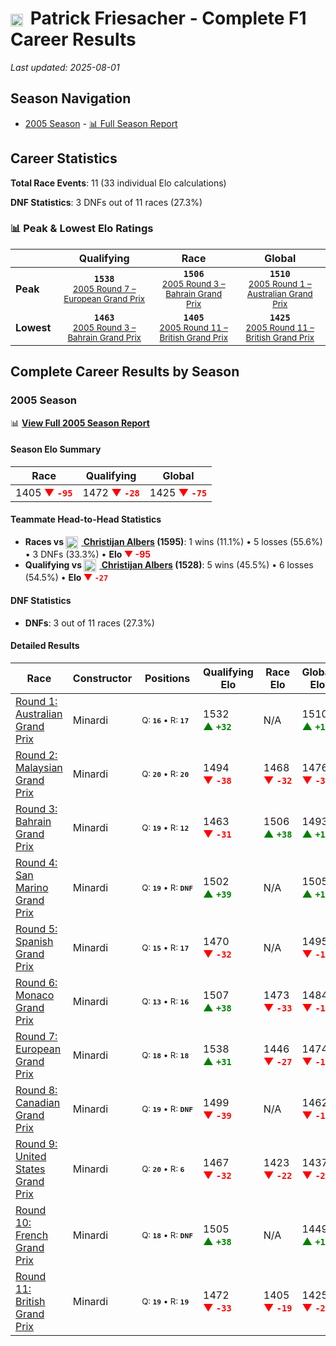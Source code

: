 # <img src="https://upload.wikimedia.org/wikipedia/commons/4/41/Flag_of_Austria.svg" alt="Austria" width="20" height="auto" style="vertical-align: middle; margin-right: 5px;" onerror="this.outerHTML='🇦🇹'; this.style.marginRight='5px';"/> Patrick Friesacher - Complete F1 Career Results

*Last updated: 2025-08-01*

## Season Navigation

- [2005 Season](#2005-season) - [📊 Full Season Report](../seasons/2005-season-report)

## Career Statistics

**Total Race Events**: 11 (33 individual Elo calculations)

**DNF Statistics**: 3 DNFs out of 11 races (27.3%)

### 📊 Peak & Lowest Elo Ratings

| &nbsp; | Qualifying | Race | Global |
|-------|------------|------|--------|
| **Peak** | <center>**`1538`**<br/><small>[2005 Round 7 – European Grand Prix](../seasons/2005-season-report#round-7-european-grand-prix)</small></center> | <center>**`1506`**<br/><small>[2005 Round 3 – Bahrain Grand Prix](../seasons/2005-season-report#round-3-bahrain-grand-prix)</small></center> | <center>**`1510`**<br/><small>[2005 Round 1 – Australian Grand Prix](../seasons/2005-season-report#round-1-australian-grand-prix)</small></center> |
| **Lowest** | <center>**`1463`**<br/><small>[2005 Round 3 – Bahrain Grand Prix](../seasons/2005-season-report#round-3-bahrain-grand-prix)</small></center> | <center>**`1405`**<br/><small>[2005 Round 11 – British Grand Prix](../seasons/2005-season-report#round-11-british-grand-prix)</small></center> | <center>**`1425`**<br/><small>[2005 Round 11 – British Grand Prix](../seasons/2005-season-report#round-11-british-grand-prix)</small></center> |


## Complete Career Results by Season

### 2005 Season

📊 **[View Full 2005 Season Report](../seasons/2005-season-report)**

#### Season Elo Summary

| Race | Qualifying | Global |
|------|------------|--------|
| 1405 **<span style="color: red;">▼&nbsp;`-95`</span>** | 1472 **<span style="color: red;">▼&nbsp;`-28`</span>** | 1425 **<span style="color: red;">▼&nbsp;`-75`</span>** |

#### Teammate Head-to-Head Statistics

- **Races vs [<img src="https://upload.wikimedia.org/wikipedia/commons/2/20/Flag_of_the_Netherlands.svg" alt="Netherlands" width="20" height="auto" style="vertical-align: middle; margin-right: 5px;" onerror="this.outerHTML='🇳🇱'; this.style.marginRight='5px';"/> Christijan Albers](christijan-albers) (1595)**: 1 wins (11.1%) • 5 losses (55.6%) • 3 DNFs (33.3%) • **Elo <span style="color: red;">▼&nbsp;-95</span>**
- **Qualifying vs [<img src="https://upload.wikimedia.org/wikipedia/commons/2/20/Flag_of_the_Netherlands.svg" alt="Netherlands" width="20" height="auto" style="vertical-align: middle; margin-right: 5px;" onerror="this.outerHTML='🇳🇱'; this.style.marginRight='5px';"/> Christijan Albers](christijan-albers) (1528)**: 5 wins (45.5%) • 6 losses (54.5%) • **Elo <span style="color: red;">▼&nbsp;`-27`</span>**

#### DNF Statistics

- **DNFs**: 3 out of 11 races (27.3%)

#### Detailed Results

| Race | Constructor | Positions | Qualifying Elo | Race Elo | Global Elo | Teammate |
|------|-------------|-----------|----------------|----------|------------|----------|
| [Round 1: Australian Grand Prix](../seasons/2005-season-report#round-1-australian-grand-prix) | Minardi | <small>Q:&nbsp;**`16`**&nbsp;•&nbsp;R:&nbsp;**`17`**</small> | 1532 **<span style="color: green;">▲&nbsp;`+32`</span>** | N/A | 1510 **<span style="color: green;">▲&nbsp;`+10`</span>** | [<img src="https://upload.wikimedia.org/wikipedia/commons/2/20/Flag_of_the_Netherlands.svg" alt="Netherlands" width="20" height="auto" style="vertical-align: middle; margin-right: 5px;" onerror="this.outerHTML='🇳🇱'; this.style.marginRight='5px';"/> Christijan Albers](christijan-albers)<br/><small>Q:&nbsp;**`17`**&nbsp;•&nbsp;R:&nbsp;**`DNF`**</small> |
| [Round 2: Malaysian Grand Prix](../seasons/2005-season-report#round-2-malaysian-grand-prix) | Minardi | <small>Q:&nbsp;**`20`**&nbsp;•&nbsp;R:&nbsp;**`20`**</small> | 1494 **<span style="color: red;">▼&nbsp;`-38`</span>** | 1468 **<span style="color: red;">▼&nbsp;`-32`</span>** | 1476 **<span style="color: red;">▼&nbsp;`-34`</span>** | [<img src="https://upload.wikimedia.org/wikipedia/commons/2/20/Flag_of_the_Netherlands.svg" alt="Netherlands" width="20" height="auto" style="vertical-align: middle; margin-right: 5px;" onerror="this.outerHTML='🇳🇱'; this.style.marginRight='5px';"/> Christijan Albers](christijan-albers)<br/><small>Q:&nbsp;**`19`**&nbsp;•&nbsp;R:&nbsp;**`13`**</small> |
| [Round 3: Bahrain Grand Prix](../seasons/2005-season-report#round-3-bahrain-grand-prix) | Minardi | <small>Q:&nbsp;**`19`**&nbsp;•&nbsp;R:&nbsp;**`12`**</small> | 1463 **<span style="color: red;">▼&nbsp;`-31`</span>** | 1506 **<span style="color: green;">▲&nbsp;`+38`</span>** | 1493 **<span style="color: green;">▲&nbsp;`+17`</span>** | [<img src="https://upload.wikimedia.org/wikipedia/commons/2/20/Flag_of_the_Netherlands.svg" alt="Netherlands" width="20" height="auto" style="vertical-align: middle; margin-right: 5px;" onerror="this.outerHTML='🇳🇱'; this.style.marginRight='5px';"/> Christijan Albers](christijan-albers)<br/><small>Q:&nbsp;**`18`**&nbsp;•&nbsp;R:&nbsp;**`13`**</small> |
| [Round 4: San Marino Grand Prix](../seasons/2005-season-report#round-4-san-marino-grand-prix) | Minardi | <small>Q:&nbsp;**`19`**&nbsp;•&nbsp;R:&nbsp;**`DNF`**</small> | 1502 **<span style="color: green;">▲&nbsp;`+39`</span>** | N/A | 1505 **<span style="color: green;">▲&nbsp;`+12`</span>** | [<img src="https://upload.wikimedia.org/wikipedia/commons/2/20/Flag_of_the_Netherlands.svg" alt="Netherlands" width="20" height="auto" style="vertical-align: middle; margin-right: 5px;" onerror="this.outerHTML='🇳🇱'; this.style.marginRight='5px';"/> Christijan Albers](christijan-albers)<br/><small>Q:&nbsp;**`20`**&nbsp;•&nbsp;R:&nbsp;**`DNF`**</small> |
| [Round 5: Spanish Grand Prix](../seasons/2005-season-report#round-5-spanish-grand-prix) | Minardi | <small>Q:&nbsp;**`15`**&nbsp;•&nbsp;R:&nbsp;**`17`**</small> | 1470 **<span style="color: red;">▼&nbsp;`-32`</span>** | N/A | 1495 **<span style="color: red;">▼&nbsp;`-10`</span>** | [<img src="https://upload.wikimedia.org/wikipedia/commons/2/20/Flag_of_the_Netherlands.svg" alt="Netherlands" width="20" height="auto" style="vertical-align: middle; margin-right: 5px;" onerror="this.outerHTML='🇳🇱'; this.style.marginRight='5px';"/> Christijan Albers](christijan-albers)<br/><small>Q:&nbsp;**`14`**&nbsp;•&nbsp;R:&nbsp;**`DNF`**</small> |
| [Round 6: Monaco Grand Prix](../seasons/2005-season-report#round-6-monaco-grand-prix) | Minardi | <small>Q:&nbsp;**`13`**&nbsp;•&nbsp;R:&nbsp;**`16`**</small> | 1507 **<span style="color: green;">▲&nbsp;`+38`</span>** | 1473 **<span style="color: red;">▼&nbsp;`-33`</span>** | 1484 **<span style="color: red;">▼&nbsp;`-12`</span>** | [<img src="https://upload.wikimedia.org/wikipedia/commons/2/20/Flag_of_the_Netherlands.svg" alt="Netherlands" width="20" height="auto" style="vertical-align: middle; margin-right: 5px;" onerror="this.outerHTML='🇳🇱'; this.style.marginRight='5px';"/> Christijan Albers](christijan-albers)<br/><small>Q:&nbsp;**`14`**&nbsp;•&nbsp;R:&nbsp;**`14`**</small> |
| [Round 7: European Grand Prix](../seasons/2005-season-report#round-7-european-grand-prix) | Minardi | <small>Q:&nbsp;**`18`**&nbsp;•&nbsp;R:&nbsp;**`18`**</small> | 1538 **<span style="color: green;">▲&nbsp;`+31`</span>** | 1446 **<span style="color: red;">▼&nbsp;`-27`</span>** | 1474 **<span style="color: red;">▼&nbsp;`-10`</span>** | [<img src="https://upload.wikimedia.org/wikipedia/commons/2/20/Flag_of_the_Netherlands.svg" alt="Netherlands" width="20" height="auto" style="vertical-align: middle; margin-right: 5px;" onerror="this.outerHTML='🇳🇱'; this.style.marginRight='5px';"/> Christijan Albers](christijan-albers)<br/><small>Q:&nbsp;**`20`**&nbsp;•&nbsp;R:&nbsp;**`17`**</small> |
| [Round 8: Canadian Grand Prix](../seasons/2005-season-report#round-8-canadian-grand-prix) | Minardi | <small>Q:&nbsp;**`19`**&nbsp;•&nbsp;R:&nbsp;**`DNF`**</small> | 1499 **<span style="color: red;">▼&nbsp;`-39`</span>** | N/A | 1462 **<span style="color: red;">▼&nbsp;`-12`</span>** | [<img src="https://upload.wikimedia.org/wikipedia/commons/2/20/Flag_of_the_Netherlands.svg" alt="Netherlands" width="20" height="auto" style="vertical-align: middle; margin-right: 5px;" onerror="this.outerHTML='🇳🇱'; this.style.marginRight='5px';"/> Christijan Albers](christijan-albers)<br/><small>Q:&nbsp;**`15`**&nbsp;•&nbsp;R:&nbsp;**`11`**</small> |
| [Round 9: United States Grand Prix](../seasons/2005-season-report#round-9-united-states-grand-prix) | Minardi | <small>Q:&nbsp;**`20`**&nbsp;•&nbsp;R:&nbsp;**`6`**</small> | 1467 **<span style="color: red;">▼&nbsp;`-32`</span>** | 1423 **<span style="color: red;">▼&nbsp;`-22`</span>** | 1437 **<span style="color: red;">▼&nbsp;`-25`</span>** | [<img src="https://upload.wikimedia.org/wikipedia/commons/2/20/Flag_of_the_Netherlands.svg" alt="Netherlands" width="20" height="auto" style="vertical-align: middle; margin-right: 5px;" onerror="this.outerHTML='🇳🇱'; this.style.marginRight='5px';"/> Christijan Albers](christijan-albers)<br/><small>Q:&nbsp;**`18`**&nbsp;•&nbsp;R:&nbsp;**`5`**</small> |
| [Round 10: French Grand Prix](../seasons/2005-season-report#round-10-french-grand-prix) | Minardi | <small>Q:&nbsp;**`18`**&nbsp;•&nbsp;R:&nbsp;**`DNF`**</small> | 1505 **<span style="color: green;">▲&nbsp;`+38`</span>** | N/A | 1449 **<span style="color: green;">▲&nbsp;`+11`</span>** | [<img src="https://upload.wikimedia.org/wikipedia/commons/2/20/Flag_of_the_Netherlands.svg" alt="Netherlands" width="20" height="auto" style="vertical-align: middle; margin-right: 5px;" onerror="this.outerHTML='🇳🇱'; this.style.marginRight='5px';"/> Christijan Albers](christijan-albers)<br/><small>Q:&nbsp;**`20`**&nbsp;•&nbsp;R:&nbsp;**`DNF`**</small> |
| [Round 11: British Grand Prix](../seasons/2005-season-report#round-11-british-grand-prix) | Minardi | <small>Q:&nbsp;**`19`**&nbsp;•&nbsp;R:&nbsp;**`19`**</small> | 1472 **<span style="color: red;">▼&nbsp;`-33`</span>** | 1405 **<span style="color: red;">▼&nbsp;`-19`</span>** | 1425 **<span style="color: red;">▼&nbsp;`-23`</span>** | [<img src="https://upload.wikimedia.org/wikipedia/commons/2/20/Flag_of_the_Netherlands.svg" alt="Netherlands" width="20" height="auto" style="vertical-align: middle; margin-right: 5px;" onerror="this.outerHTML='🇳🇱'; this.style.marginRight='5px';"/> Christijan Albers](christijan-albers)<br/><small>Q:&nbsp;**`18`**&nbsp;•&nbsp;R:&nbsp;**`18`**</small> |

